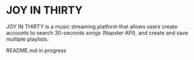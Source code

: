 # JOY IN THIRTY

JOY IN THIRTY is a music streaming platform that allows users create accounts to search 30-seconds songs (Napster API), and create and save multiple playlists.

README.md in progress
